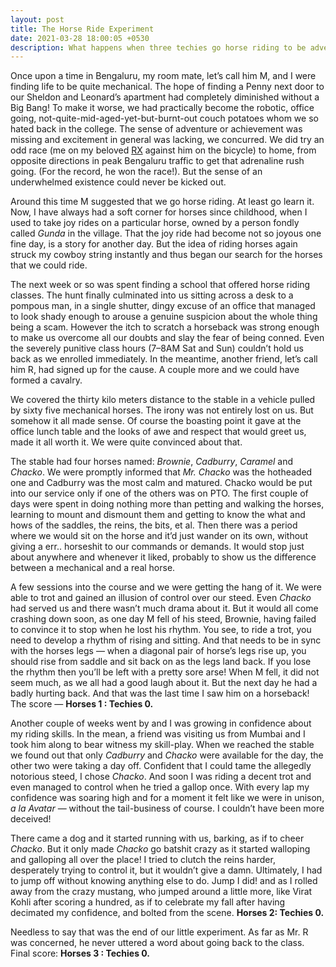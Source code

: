 ```yaml
---
layout: post
title: The Horse Ride Experiment
date: 2021-03-28 18:00:05 +0530
description: What happens when three techies go horse riding to be adventurous
---
```


Once upon a time in Bengaluru, my room mate, let’s call him M, and I were finding life to be quite mechanical. The hope of finding a Penny next door to our Sheldon and Leonard’s apartment had completely diminished without a Big Bang! To make it worse, we had practically become the robotic, office going, not-quite-mid-aged-yet-but-burnt-out couch potatoes whom we so hated back in the college. The sense of adventure or achievement was missing and excitement in general was lacking, we concurred. We did try an odd race (me on my beloved [RX](https://geekay5.github.io/blog/living-the-dream) against him on the bicycle) to home, from opposite directions in peak Bengaluru traffic to get that adrenaline rush going. (For the record, he won the race!). But the sense of an underwhelmed existence could never be kicked out.

Around this time M suggested that we go horse riding. At least go learn it. Now, I have always had a soft corner for horses since childhood, when I used to take joy rides on a particular horse, owned by a person fondly called *Gunda* in the village. That the joy ride had become not so joyous one fine day, is a story for another day. But the idea of riding horses again struck my cowboy string instantly and thus began our search for the horses that we could ride.

The next week or so was spent finding a school that offered horse riding classes. The hunt finally culminated into us sitting across a desk to a pompous man, in a single shutter, dingy excuse of an office that managed to look shady enough to arouse a genuine suspicion about the whole thing being a scam. However the itch to scratch a horseback was strong enough to make us overcome all our doubts and slay the fear of being conned. Even the severely punitive class hours (7–8AM Sat and Sun) couldn’t hold us back as we enrolled immediately. In the meantime, another friend, let’s call him R, had signed up for the cause. A couple more and we could have formed a cavalry.

We covered the thirty kilo meters distance to the stable in a vehicle pulled by sixty five mechanical horses. The irony was not entirely lost on us. But somehow it all made sense. Of course the boasting point it gave at the office lunch table and the looks of awe and respect that would greet us, made it all worth it. We were quite convinced about that.

The stable had four horses named: *Brownie*, *Cadburry*, *Caramel* and *Chacko*. We were promptly informed that *Mr. Chacko* was the hotheaded one and Cadburry was the most calm and matured. Chacko would be put into our service only if one of the others was on PTO. The first couple of days were spent in doing nothing more than petting and walking the horses, learning to mount and dismount them and getting to know the what and hows of the saddles, the reins, the bits, et al. Then there was a period where we would sit on the horse and it’d just wander on its own, without giving a err.. horseshit to our commands or demands. It would stop just about anywhere and whenever it liked, probably to show us the difference between a mechanical and a real horse.

A few sessions into the course and we were getting the hang of it. We were able to trot and gained an illusion of control over our steed. Even *Chacko* had served us and there wasn’t much drama about it. But it would all come crashing down soon, as one day M fell of his steed, Brownie, having failed to convince it to stop when he lost his rhythm. You see, to ride a trot, you need to develop a rhythm of rising and sitting. And that needs to be in sync with the horses legs — when a diagonal pair of horse’s legs rise up, you should rise from saddle and sit back on as the legs land back. If you lose the rhythm then you’ll be left with a pretty sore arse! When M fell, it did not seem much, as we all had a good laugh about it. But the next day he had a badly hurting back. And that was the last time I saw him on a horseback! The score — **Horses 1 : Techies 0.**

Another couple of weeks went by and I was growing in confidence about my riding skills. In the mean, a friend was visiting us from Mumbai and I took him along to bear witness my skill-play. When we reached the stable we found out that only *Cadburry* and *Chacko* were available for the day, the other two were taking a day off. Confident that I could tame the allegedly notorious steed, I chose *Chacko*. And soon I was riding a decent trot and even managed to control when he tried a gallop once. With every lap my confidence was soaring high and for a moment it felt like we were in unison, *a la* *Avatar* — without the tail-business of course. I couldn’t have been more deceived!

There came a dog and it started running with us, barking, as if to cheer *Chacko*. But it only made *Chacko* go batshit crazy as it started walloping and galloping all over the place! I tried to clutch the reins harder, desperately trying to control it, but it wouldn’t give a damn. Ultimately, I had to jump off without knowing anything else to do. Jump I did! and as I rolled away from the crazy mustang, who jumped around a little more, like Virat Kohli after scoring a hundred, as if to celebrate my fall after having decimated my confidence, and bolted from the scene. **Horses 2: Techies 0.**

Needless to say that was the end of our little experiment. As far as Mr. R was concerned, he never uttered a word about going back to the class. Final score: **Horses 3 : Techies 0.**